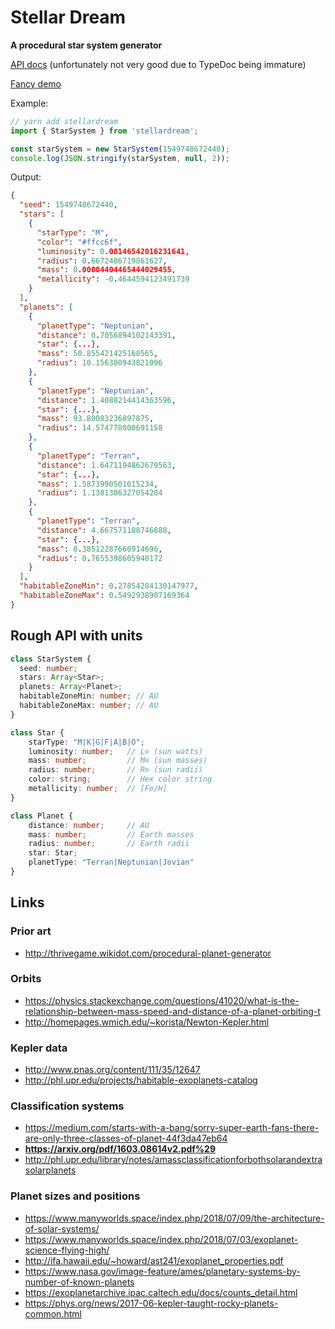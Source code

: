 # Stellar Dream

**A procedural star system generator**

[API docs](http://steveasleep.com/stellardream/) (unfortunately not very good due to TypeDoc being immature)

[Fancy demo](http://steveasleep.com/keplverse/)

Example:

```js
// yarn add stellardream
import { StarSystem } from 'stellardream';

const starSystem = new StarSystem(1549748672440);
console.log(JSON.stringify(starSystem, null, 2));
```

Output:

```json
{
  "seed": 1549748672440,
  "stars": [
    {
      "starType": "M",
      "color": "#ffcc6f",
      "luminosity": 0.08146542016231641,
      "radius": 0.6672486719861627,
      "mass": 0.00004404465444029455,
      "metallicity": -0.4644594123491739
    }
  ],
  "planets": [
    {
      "planetType": "Neptunian",
      "distance": 0.7056894102143391,
      "star": {...},
      "mass": 50.855421425168565,
      "radius": 10.156380943821096
    },
    {
      "planetType": "Neptunian",
      "distance": 1.4088214414363596,
      "star": {...},
      "mass": 93.80083236897875,
      "radius": 14.574778000691158
    },
    {
      "planetType": "Terran",
      "distance": 1.6471194862679563,
      "star": {...},
      "mass": 1.5873990501015234,
      "radius": 1.1381306327054284
    },
    {
      "planetType": "Terran",
      "distance": 4.667571108746888,
      "star": {...},
      "mass": 0.38512287666914696,
      "radius": 0.7655398605940172
    }
  ],
  "habitableZoneMin": 0.27854284130147977,
  "habitableZoneMax": 0.5492938907169364
}
```

## Rough API with units

```ts
class StarSystem {
  seed: number;
  stars: Array<Star>;
  planets: Array<Planet>;
  habitableZoneMin: number; // AU
  habitableZoneMax: number; // AU
}

class Star {
    starType: "M|K|G|F|A|B|O";
    luminosity: number;   // L⊙ (sun watts)
    mass: number;         // M⊙ (sun masses)
    radius: number;       // R⊙ (sun radii)
    color: string;        // Hex color string
    metallicity: number;  // [Fe/H]
}

class Planet {
    distance: number;     // AU
    mass: number;         // Earth masses
    radius: number;       // Earth radii
    star: Star;
    planetType: "Terran|Neptunian|Jovian"
}
```

## Links

### Prior art

- http://thrivegame.wikidot.com/procedural-planet-generator

### Orbits

- https://physics.stackexchange.com/questions/41020/what-is-the-relationship-between-mass-speed-and-distance-of-a-planet-orbiting-t
- http://homepages.wmich.edu/~korista/Newton-Kepler.html

### Kepler data

- http://www.pnas.org/content/111/35/12647
- http://phl.upr.edu/projects/habitable-exoplanets-catalog

### Classification systems

- https://medium.com/starts-with-a-bang/sorry-super-earth-fans-there-are-only-three-classes-of-planet-44f3da47eb64
- **https://arxiv.org/pdf/1603.08614v2.pdf%29**
- http://phl.upr.edu/library/notes/amassclassificationforbothsolarandextrasolarplanets

### Planet sizes and positions

- https://www.manyworlds.space/index.php/2018/07/09/the-architecture-of-solar-systems/
- https://www.manyworlds.space/index.php/2018/07/03/exoplanet-science-flying-high/
- http://ifa.hawaii.edu/~howard/ast241/exoplanet_properties.pdf
- https://www.nasa.gov/image-feature/ames/planetary-systems-by-number-of-known-planets
- https://exoplanetarchive.ipac.caltech.edu/docs/counts_detail.html
- https://phys.org/news/2017-06-kepler-taught-rocky-planets-common.html